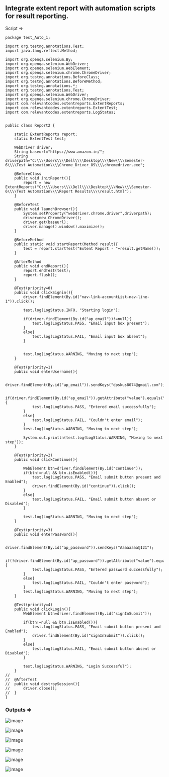 ## Integrate extent report with automation scripts for result reporting.

Script =>

```
package test_Auto_1;

import org.testng.annotations.Test;
import java.lang.reflect.Method;

import org.openqa.selenium.By;
import org.openqa.selenium.WebDriver;
import org.openqa.selenium.WebElement;
import org.openqa.selenium.chrome.ChromeDriver;
import org.testng.annotations.BeforeClass;
import org.testng.annotations.BeforeMethod;
import org.testng.annotations.*;
import org.testng.annotations.Test;
import org.openqa.selenium.WebDriver;
import org.openqa.selenium.chrome.ChromeDriver;
import com.relevantcodes.extentreports.ExtentReports;
import com.relevantcodes.extentreports.ExtentTest;
import com.relevantcodes.extentreports.LogStatus;


public class Report2 {

	static ExtentReports report;
	static ExtentTest test;
	
	WebDriver driver;
	String baseurl="https://www.amazon.in/";
	String driverpath="C:\\\\Users\\\\Dell\\\\Desktop\\\\New\\\\Semester-6\\\\Test Automation\\\\Chrome_Driver_89\\\\chromedriver.exe";
	
	@BeforeClass
	public void initReport(){
		report = new ExtentReports("C:\\\\Users\\\\Dell\\\\Desktop\\\\New\\\\Semester-6\\\\Test Automation\\\\Report Results\\\\result.html");
	}
	
	@BeforeTest
	public void launchBrowser(){
		System.setProperty("webdriver.chrome.driver",driverpath);
		driver=new ChromeDriver();
		driver.get(baseurl);
		driver.manage().window().maximize();
	}
	
	@BeforeMethod
	public static void startReport(Method result){
		test = report.startTest("Extent Report - "+result.getName());
	}
	
	@AfterMethod
	public void endReport(){
		report.endTest(test);
		report.flush();
	}
	
	@Test(priority=0)
	public void clickSignin(){
		driver.findElement(By.id("nav-link-accountList-nav-line-1")).click();
		
		test.log(LogStatus.INFO, "Starting login");
		
		if(driver.findElement(By.id("ap_email"))!=null){
			test.log(LogStatus.PASS, "Email input box present");
		}
		else{
			test.log(LogStatus.FAIL, "Email input box absent");
		}
		
		
		test.log(LogStatus.WARNING, "Moving to next step");
	}
	
	@Test(priority=1)
	public void enterUsername(){
		
		driver.findElement(By.id("ap_email")).sendKeys("dpskus8074@gmail.com");
		
		if(driver.findElement(By.id("ap_email")).getAttribute("value").equals("dpskus8074@gmail.com")){
			test.log(LogStatus.PASS, "Entered email successfully");
		}
		else{
			test.log(LogStatus.FAIL, "Couldn't enter email");
		}
		test.log(LogStatus.WARNING, "Moving to next step");
		
		System.out.println(test.log(LogStatus.WARNING, "Moving to next step"));
	}
	
	@Test(priority=2)
	public void clickContinue(){
		
		WebElement btn=driver.findElement(By.id("continue"));
		if(btn!=null && btn.isEnabled()){
			test.log(LogStatus.PASS, "Email submit button present and Enabled");
			driver.findElement(By.id("continue")).click();
		}
		else{
			test.log(LogStatus.FAIL, "Email submit button absent or Disabled");
		}
		
		test.log(LogStatus.WARNING, "Moving to next step");
	}
	
	@Test(priority=3)
	public void enterPassword(){
		
		driver.findElement(By.id("ap_password")).sendKeys("Aaaaaaaa@121");
		
		if(!driver.findElement(By.id("ap_password")).getAttribute("value").equals("")){
			test.log(LogStatus.PASS, "Entered password successfully");
		}
		else{
			test.log(LogStatus.FAIL, "Couldn't enter password");
		}
		test.log(LogStatus.WARNING, "Moving to next step");
	}
	
	@Test(priority=4)
	public void clickLogin(){
		WebElement btn=driver.findElement(By.id("signInSubmit"));
		
		if(btn!=null && btn.isEnabled()){
			test.log(LogStatus.PASS, "Email submit button present and Enabled");
			driver.findElement(By.id("signInSubmit")).click();
		}
		else{
			test.log(LogStatus.FAIL, "Email submit button absent or Disabled");
		}
		
		test.log(LogStatus.WARNING, "Login Successful");
	}
//	
//	@AfterTest	
//	public void destroySession(){
//		driver.close();
//	}
}

```

### Outputs =>

![image](https://user-images.githubusercontent.com/46487696/114362266-c48d6d00-9b94-11eb-85e5-a86c8114f6fa.png)

![image](https://user-images.githubusercontent.com/46487696/114362269-c7885d80-9b94-11eb-8960-881db5759e15.png)

![image](https://user-images.githubusercontent.com/46487696/114362281-c9eab780-9b94-11eb-91c0-38ecd23643ef.png)

![image](https://user-images.githubusercontent.com/46487696/114362289-cc4d1180-9b94-11eb-97b6-ed16dc4194d6.png)

![image](https://user-images.githubusercontent.com/46487696/114362301-ceaf6b80-9b94-11eb-8c33-10be44ee3fdc.png)

![image](https://user-images.githubusercontent.com/46487696/114362312-d0792f00-9b94-11eb-8fc5-fe1ee6cf4289.png)
